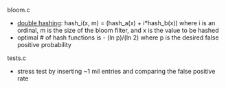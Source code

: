 bloom.c
* [double hashing](http://citeseer.ist.psu.edu/viewdoc/download;jsessionid=4060353E67A356EF9528D2C57C064F5A?doi=10.1.1.152.579&rep=rep1&type=pdf):
hash_i(x, m) = (hash_a(x) + i*hash_b(x)) where i is an ordinal, m is the size of the bloom filter, and x is the value to be hashed
* optimal # of hash functions is - (ln p)/(ln 2) where p is the desired false positive probability


tests.c
* stress test by inserting ~1 mil entries and comparing the false positive rate
